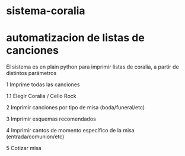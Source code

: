 # sistema-coralia
# automatizacion de listas de canciones

El sistema es en plain python para imprimir listas de coralia, a partir de distintos parámetros


1 Imprime todas las canciones

1.1 Elegir Coralia / Cello Rock

2 Imprimir canciones por tipo de misa (boda/funeral/etc)

3 Imprimir esquemas recomendados

4 Imprimir cantos de momento específico de la misa (entrada/comunion/etc)

5 Cotizar misa

